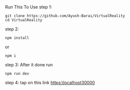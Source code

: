 
Run This To Use
step 1:
```
git clone https://github.com/Ayush-Barai/VirtualReality
cd VirtualReality
```

step 2:
```
npm install
 ```
or 
```
npm i
```

step 3:
After it done run 
```
npm run dev
 ``` 
step 4:
tap on this link
[https:\\localhost30000](https://localhost:30000
)
